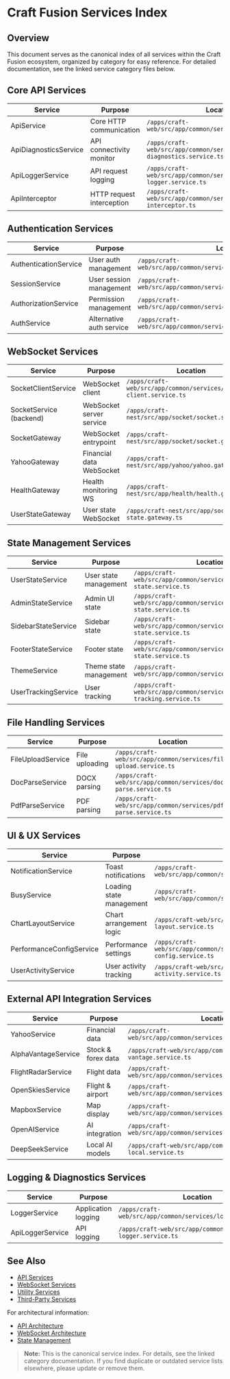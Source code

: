 # Craft Fusion Services Index

## Overview

This document serves as the canonical index of all services within the Craft Fusion ecosystem, organized by category for easy reference. For detailed documentation, see the linked service category files below.

## Core API Services

| Service                 | Purpose                   | Location                                                        |
|------------------------|---------------------------|-----------------------------------------------------------------|
| ApiService             | Core HTTP communication   | `/apps/craft-web/src/app/common/services/api.service.ts`        |
| ApiDiagnosticsService  | API connectivity monitor  | `/apps/craft-web/src/app/common/services/api-diagnostics.service.ts` |
| ApiLoggerService       | API request logging       | `/apps/craft-web/src/app/common/services/api-logger.service.ts` |
| ApiInterceptor         | HTTP request interception | `/apps/craft-web/src/app/common/services/api-interceptor.ts`    |

## Authentication Services

| Service                | Purpose                  | Location                                                        |
|-----------------------|--------------------------|-----------------------------------------------------------------|
| AuthenticationService  | User auth management     | `/apps/craft-web/src/app/common/services/authentication.service.ts` |
| SessionService         | User session management  | `/apps/craft-web/src/app/common/services/session.service.ts`    |
| AuthorizationService   | Permission management    | `/apps/craft-web/src/app/common/services/authorization.service.ts` |
| AuthService            | Alternative auth service | `/apps/craft-web/src/app/common/services/auth.service.ts`       |

## WebSocket Services

| Service                | Purpose                  | Location                                                        |
|-----------------------|--------------------------|-----------------------------------------------------------------|
| SocketClientService    | WebSocket client         | `/apps/craft-web/src/app/common/services/socket-client.service.ts` |
| SocketService (backend)| WebSocket server service | `/apps/craft-nest/src/app/socket/socket.service.ts`             |
| SocketGateway          | WebSocket entrypoint     | `/apps/craft-nest/src/app/socket/socket.gateway.ts`             |
| YahooGateway           | Financial data WebSocket | `/apps/craft-nest/src/app/yahoo/yahoo.gateway.ts`               |
| HealthGateway          | Health monitoring WS     | `/apps/craft-nest/src/app/health/health.gateway.ts`             |
| UserStateGateway       | User state WebSocket     | `/apps/craft-nest/src/app/socket/user-state.gateway.ts`         |

## State Management Services

| Service                | Purpose                  | Location                                                        |
|-----------------------|--------------------------|-----------------------------------------------------------------|
| UserStateService       | User state management    | `/apps/craft-web/src/app/common/services/user-state.service.ts` |
| AdminStateService      | Admin UI state           | `/apps/craft-web/src/app/common/services/admin-state.service.ts`|
| SidebarStateService    | Sidebar state            | `/apps/craft-web/src/app/common/services/sidebar-state.service.ts`|
| FooterStateService     | Footer state             | `/apps/craft-web/src/app/common/services/footer-state.service.ts`|
| ThemeService           | Theme state management   | `/apps/craft-web/src/app/common/services/theme.service.ts`      |
| UserTrackingService    | User tracking            | `/apps/craft-web/src/app/common/services/user-tracking.service.ts`|

## File Handling Services

| Service           | Purpose        | Location                                                        |
|------------------|----------------|-----------------------------------------------------------------|
| FileUploadService| File uploading | `/apps/craft-web/src/app/common/services/file-upload.service.ts` |
| DocParseService  | DOCX parsing   | `/apps/craft-web/src/app/common/services/doc-parse.service.ts`   |
| PdfParseService  | PDF parsing    | `/apps/craft-web/src/app/common/services/pdf-parse.service.ts`   |

## UI & UX Services

| Service                | Purpose                  | Location                                                        |
|-----------------------|--------------------------|-----------------------------------------------------------------|
| NotificationService    | Toast notifications      | `/apps/craft-web/src/app/common/services/notification.service.ts`|
| BusyService            | Loading state management | `/apps/craft-web/src/app/common/services/busy.service.ts`       |
| ChartLayoutService     | Chart arrangement logic  | `/apps/craft-web/src/app/common/services/chart-layout.service.ts`|
| PerformanceConfigService| Performance settings    | `/apps/craft-web/src/app/common/services/performance-config.service.ts`|
| UserActivityService    | User activity tracking   | `/apps/craft-web/src/app/common/services/user-activity.service.ts`|

## External API Integration Services

| Service              | Purpose           | Location                                                        |
|---------------------|-------------------|-----------------------------------------------------------------|
| YahooService        | Financial data    | `/apps/craft-web/src/app/common/services/yahoo.service.ts`      |
| AlphaVantageService | Stock & forex data| `/apps/craft-web/src/app/common/services/alpha-vantage.service.ts`|
| FlightRadarService  | Flight data       | `/apps/craft-web/src/app/common/services/flightradar.service.ts`|
| OpenSkiesService    | Flight & airport  | `/apps/craft-web/src/app/common/services/openskies.service.ts`  |
| MapboxService       | Map display       | `/apps/craft-web/src/app/common/services/mapbox.service.ts`     |
| OpenAIService       | AI integration    | `/apps/craft-web/src/app/common/services/openai.service.ts`     |
| DeepSeekService     | Local AI models   | `/apps/craft-web/src/app/common/services/deepseek-local.service.ts`|

## Logging & Diagnostics Services

| Service           | Purpose            | Location                                                        |
|------------------|--------------------|-----------------------------------------------------------------|
| LoggerService    | Application logging| `/apps/craft-web/src/app/common/services/logger.service.ts`      |
| ApiLoggerService | API logging        | `/apps/craft-web/src/app/common/services/api-logger.service.ts`  |

## See Also

- [API Services](./services/API-SERVICES.md)
- [WebSocket Services](./services/SOCKET-SERVICES.md)
- [Utility Services](./services/UTILITY-SERVICES.md)
- [Third-Party Services](./services/THIRD-PARTY-SERVICES.md)

For architectural information:
- [API Architecture](./architecture/API-ARCHITECTURE.md)
- [WebSocket Architecture](./architecture/WEBSOCKET-ARCHITECTURE.md)
- [State Management](./architecture/STATE-MANAGEMENT.md)

> **Note:** This is the canonical service index. For details, see the linked category documentation. If you find duplicate or outdated service lists elsewhere, please update or remove them.
